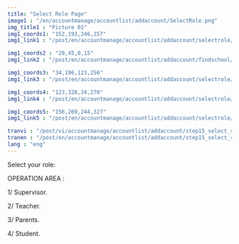 ```yaml
---
title: "Select Role Page"
image1 : "/en/accountmanage/accountlist/addaccount/SelectRole.png"
img_title1 : "Picture 01"
img1_coords1: "152,193,246,257"
img1_link1 : "/post/en/accountmanage/accountlist/addaccount/selectrole/teacher/step17_select_class/"

img1_coords2 : "29,45,0,15"
img1_link2 : "/post/en/accountmanage/accountlist/addaccount/findschool/step13_drop_down_school"

img1_coords3: "34,196,123,256"
img1_link3 : "/post/en/accountmanage/accountlist/addaccount/selectrole/step16_super_visor/"

img1_coords4: "123,328,34,270"
img1_link4 : "/post/en/accountmanage/accountlist/addaccount/selectrole/parent/step32_select_class/"

img1_coords5: "156,269,244,327"
img1_link5 : "/post/en/accountmanage/accountlist/addaccount/selectrole/student/step24_select_class/"

tranvi : "/post/vi/accountmanage/accountlist/addaccount/step15_select_role/"
tranen : "/post/en/accountmanage/accountlist/addaccount/step15_select_role/"
lang : "eng"
---
```

Select your role:

OPERATION AREA :

1/ Supervisor.

2/ Teacher.

3/ Parents.

4/ Student.	
	
